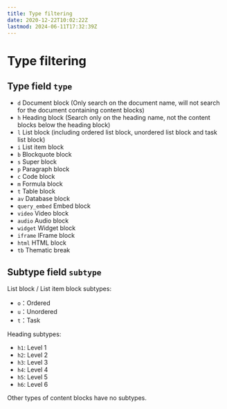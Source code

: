 ```yaml
---
title: Type filtering
date: 2020-12-22T10:02:22Z
lastmod: 2024-06-11T17:32:39Z
---
```


# Type filtering

## Type field `type`

* ​`d`​ Document block (Only search on the document name, will not search for the document containing content blocks)
* ​`h`​ Heading block (Search only on the heading name, not the content blocks below the heading block)
* ​`l`​ List block (including ordered list block, unordered list block and task list block)
* ​`i`​ List item block
* ​`b`​ Blockquote block
* ​`s`​ Super block
* ​`p`​ Paragraph block
* ​`c`​ Code block
* ​`m`​ Formula block
* ​`t`​ Table block
* ​`av`​ Database block
* ​`query_embed`​ Embed block
* ​`video`​ Video block
* ​`audio`​ Audio block
* ​`widget`​ Widget block
* ​`iframe`​ IFrame block
* ​`html`​ HTML block
* ​`tb`​ Thematic break

## Subtype field `subtype`

List block / List item block subtypes:

* `o`：Ordered
* `u`：Unordered
* `t`：Task

Heading subtypes:

* `h1`: Level 1
* `h2`: Level 2
* `h3`: Level 3
* `h4`: Level 4
* `h5`: Level 5
* `h6`: Level 6

Other types of content blocks have no subtypes.

